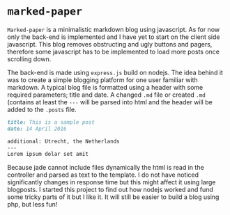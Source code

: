 # `marked-paper`

`Marked-paper` is a minimalistic markdown blog using javascript. As for now only the back-end is implemented and I have yet to start on the client side javascript. This blog removes obstructing and ugly buttons and pagers, therefore some javascript has to be implemented to load more posts once scrolling down.

The back-end is made using `express.js` build on nodejs. The idea behind it was to create a simple blogging platform for one user familiar with markdown. A typical blog file is formatted using a header with some required parameters; title and date. A changed `.md` file or created `.md` (contains at least the `---` will be parsed into html and the header will be added to the `.posts` file. 

```markdown
title: This is a sample post
date: 14 April 2016

additional: Utrecht, the Netherlands
---
Lorem ipsum dolar set amit
```
Because jade cannot include files dynamically the html is read in the controller and parsed as text to the template. I do not have noticed significantly changes in response time but this might affect it using large blogposts. I started this project to find out how nodejs worked and fund some tricky parts of it but I like it. It will still be easier to build a blog using php, but less fun!
